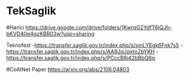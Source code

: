 # TekSaglik

#Harici
https://drive.google.com/drive/folders/1KwrqG2YdfT6jQJh-bKVD40e4qzKBR03w?usp=sharing

Teknofest
-https://transfer.saglik.gov.tr/index.php/s/xinLYEgk6Fnk7s5
-https://transfer.saglik.gov.tr/index.php/s/AA9JqJqxtoZbYKH
-https://transfer.saglik.gov.tr/index.php/s/PCccB6j42bBbQ6q

#CoAtNet Paper
https://arxiv.org/abs/2106.04803
